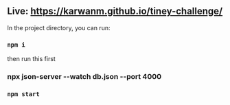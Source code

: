 ## Live: https://karwanm.github.io/tiney-challenge/

In the project directory, you can run:

###  `npm i`

then run this first

### npx json-server --watch db.json --port 4000

### `npm start`
